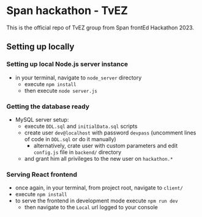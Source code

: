 # Span hackathon - TvEZ

This is the official repo of TvEZ group from Span frontEd Hackathon 2023. 

## Setting up locally

### Setting up local Node.js server instance

- in your terminal, navigate to `node_server` directory
    - execute `npm install`
    - then execute `node server.js`

### Getting the database ready

- MySQL server setup:
    - execute `DDL.sql` and `initialData.sql` scripts
    - create user `dev@localhost` with password `devpass` (uncomment lines of code in `DDL.sql` or do it manually)
        - alternatively, crate user with custom parameters and edit `config.js` file in `backend/` directory
    - and grant him all privileges to the new user on `hackathon.*`

### Serving React frontend

- once again, in your terminal, from project root, navigate to `client/`
- execute `npm install`
- to serve the frontend in development mode execute `npm run dev`
  - then navigate to the `Local` url logged to your console 
